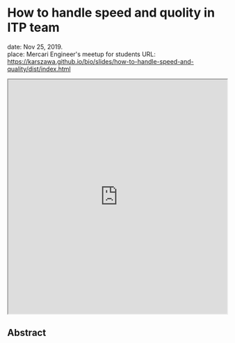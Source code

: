 # How to handle speed and quolity in ITP team

date: Nov 25, 2019.  
place: Mercari Engineer's meetup for students
URL: https://karszawa.github.io/bio/slides/how-to-handle-speed-and-quality/dist/index.html

<iframe src="https://karszawa.github.io/bio/slides/how-to-handle-speed-and-quality/dist/index.html"
style="width:100%;height:540px;max-width:960px"></iframe>

## Abstract


